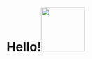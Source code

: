 <h1>Hello!<img src=https://github.com/user-attachments/assets/f8b92504-6e9d-44ac-beec-f0ff70822e73 width="100px" margin="0px"></h1>
